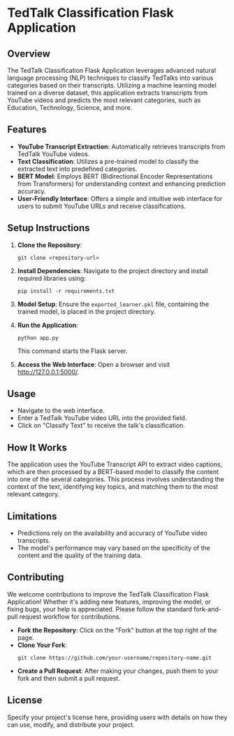 
# TedTalk Classification Flask Application

## Overview
The TedTalk Classification Flask Application leverages advanced natural language processing (NLP) techniques to classify TedTalks into various categories based on their transcripts. Utilizing a machine learning model trained on a diverse dataset, this application extracts transcripts from YouTube videos and predicts the most relevant categories, such as Education, Technology, Science, and more.

## Features
- **YouTube Transcript Extraction**: Automatically retrieves transcripts from TedTalk YouTube videos.
- **Text Classification**: Utilizes a pre-trained model to classify the extracted text into predefined categories.
- **BERT Model**: Employs BERT (Bidirectional Encoder Representations from Transformers) for understanding context and enhancing prediction accuracy.
- **User-Friendly Interface**: Offers a simple and intuitive web interface for users to submit YouTube URLs and receive classifications.

## Setup Instructions
1. **Clone the Repository**: 
    ```
    git clone <repository-url>
    ```
2. **Install Dependencies**: Navigate to the project directory and install required libraries using:
    ```
    pip install -r requirements.txt
    ```
3. **Model Setup**: Ensure the `exported_learner.pkl` file, containing the trained model, is placed in the project directory.

4. **Run the Application**:
    ```
    python app.py
    ```
    This command starts the Flask server.

5. **Access the Web Interface**: Open a browser and visit http://127.0.0.1:5000/.

## Usage
- Navigate to the web interface.
- Enter a TedTalk YouTube video URL into the provided field.
- Click on "Classify Text" to receive the talk's classification.

## How It Works
The application uses the YouTube Transcript API to extract video captions, which are then processed by a BERT-based model to classify the content into one of the several categories. This process involves understanding the context of the text, identifying key topics, and matching them to the most relevant category.

## Limitations
- Predictions rely on the availability and accuracy of YouTube video transcripts.
- The model's performance may vary based on the specificity of the content and the quality of the training data.

## Contributing
We welcome contributions to improve the TedTalk Classification Flask Application! Whether it's adding new features, improving the model, or fixing bugs, your help is appreciated. Please follow the standard fork-and-pull request workflow for contributions.

- **Fork the Repository**: Click on the "Fork" button at the top right of the page.
- **Clone Your Fork**: 
    ```
    git clone https://github.com/your-username/repository-name.git
    ```
- **Create a Pull Request**: After making your changes, push them to your fork and then submit a pull request.

## License
Specify your project's license here, providing users with details on how they can use, modify, and distribute your project.
